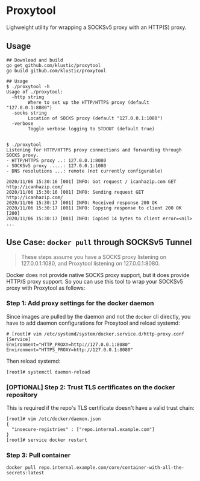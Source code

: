 # Proxytool

Lighweight utility for wrapping a SOCKSv5 proxy with an HTTP(S) proxy.

## Usage

```
## Download and build
go get github.com/klustic/proxytool
go build github.com/klustic/proxytool

## Usage
$ ./proxytool -h
Usage of ./proxytool:
  -http string
    	Where to set up the HTTP/HTTPS proxy (default "127.0.0.1:8080")
  -socks string
    	Location of SOCKS proxy (default "127.0.0.1:1080")
  -verbose
    	Toggle verbose logging to STDOUT (default true)


$ ./proxytool 
Listening for HTTP/HTTPS proxy connections and forwarding through SOCKS proxy.
- HTTP/HTTPS proxy ..: 127.0.0.1:8080
- SOCKSv5 proxy .....: 127.0.0.1:1080
- DNS resolutions ...: remote (not currently configurable)

2020/11/06 15:30:16 [001] INFO: Got request / icanhazip.com GET http://icanhazip.com/
2020/11/06 15:30:16 [001] INFO: Sending request GET http://icanhazip.com/
2020/11/06 15:30:17 [001] INFO: Received response 200 OK
2020/11/06 15:30:17 [001] INFO: Copying response to client 200 OK [200]
2020/11/06 15:30:17 [001] INFO: Copied 14 bytes to client error=<nil>
...
```

## Use Case: `docker pull` through SOCKSv5 Tunnel

> These steps assume you have a SOCKS proxy listening on 127.0.0.1:1080, and Proxytool listening on 127.0.0.1:8080.

Docker does not provide native SOCKS proxy support, but it does provide HTTP/S proxy support. So you can use this tool to wrap your SOCKSv5 proxy with Proxytool as follows:

### Step 1: Add proxy settings for the docker daemon

Since images are pulled by the daemon and not the `docker` cli directly, you have to add daemon configurations for Proxytool and reload systemd:

```
# [root]# vim /etc/systemd/system/docker.service.d/http-proxy.conf
[Service]
Environment="HTTP_PROXY=http://127.0.0.1:8080"
Environment="HTTPS_PROXY=http://127.0.0.1:8080"
```

Then reload systemd:

```
[root]# systemctl daemon-reload
```

### [OPTIONAL] Step 2: Trust TLS certificates on the docker repository

This is required if the repo's TLS certificate doesn't have a valid trust chain:

```
[root]# vim /etc/docker/daemon.json
{
  "insecure-registries" : ["repo.internal.example.com"]
}
[root]# service docker restart
```

### Step 3: Pull container

```
docker pull repo.internal.example.com/core/container-with-all-the-secrets:latest
```
